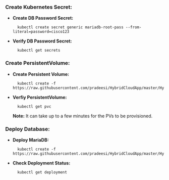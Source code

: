 
### Create Kubernetes Secret:

* **Create DB Password Secret:**

		kubectl create secret generic mariadb-root-pass --from-literal=password=cisco123

* **Verify DB Password Secret:**

		kubectl get secrets

### Create PersistentVolume:

* **Create Persistent Volume:** 

		kubectl create -f https://raw.githubusercontent.com/pradeesi/HybridCloudApp/master/HybridCloudApp/Kubernetes/Frontend/Mariadb/mariadb_persistent_volume.yaml

* **Verfiy PersistentVolume:**

		kubectl get pvc
	
	**Note:** It can take up to a few minutes for the PVs to be provisioned.
	
### Deploy Database:

* **Deploy MariaDB:**

		kubectl create -f https://raw.githubusercontent.com/pradeesi/HybridCloudApp/master/HybridCloudApp/Kubernetes/Frontend/Mariadb/mariadb_deployment.yaml
		
* **Check Deployment Status:**

		kubectl get deployment
		



